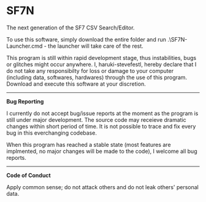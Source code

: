# SF7N
The next generation of the SF7 CSV Search/Editor.

To use this software, simply download the entire folder and run .\SF7N-Launcher.cmd - the launcher will take care of the rest.

This program is still within rapid development stage, thus instabilities, bugs or glitches might occur anywhere. I, haruki-stevefestl, hereby declare that I do not take any responsibilty for loss or damage to your computer (including data, softwares, hardwares) through the use of this program. Download and execute this software at your discretion.

---
**Bug Reporting**

I currently do not accept bug/issue reports at the moment as the program is still under major development. The source code may receieve dramatic changes within short period of time. It is not possible to trace and fix every bug in this everchanging codebase.

When this program has reached a stable state (most features are implmented, no major changes will be made to the code), I welcome all bug reports.

---
**Code of Conduct**

Apply common sense; do not attack others and do not leak others' personal data.

